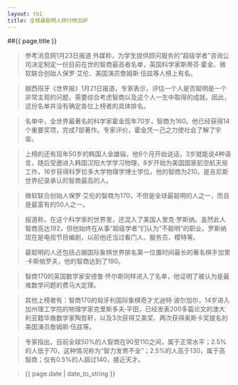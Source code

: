 ```yaml
---
layout: tb1
title: 全球最聪明人排行榜出炉
---
```


##{{ page.title }}


>参考消息网1月23日报道 外媒称，为学生提供顾问服务的“超级学者”咨询公司决定制定一份目前在世的智商最高者名单，英国科学家斯蒂芬·霍金、微软联合创始人保罗·艾伦、美国演员詹姆斯·伍兹等人榜上有名。

>据西班牙《世界报》1月21日报道，专家表示，评估一个人是否聪明是一个非常主观的问题，需要综合考虑智商以及这个人一生中取得的成就。因此，这份名单并没有确定各位上榜者的具体排名。

>名单中，全世界最著名的科学家霍金现年70岁，智商为160。他已经获得14个重要奖项，完成7部著作。专家评价，霍金凭一己之力使社会了解了宇宙。

>上榜的还有现年50岁的韩国人金雄镕。他6个月开始说话，3岁就能说4种语言，随后受邀进入韩国汉阳大学学习物理，8岁开始为美国国家航空航天局工作，16岁获得科罗拉多大学物理学博士学位。他的智商为210，是吉尼斯世界纪录承认的智商最高的人。

>微软联合创始人保罗·艾伦的智商为170，不但是全球最聪明的人之一，而且是最富有的50人之一。

>报道称，在这个科学家的世界里，还混入了美国人里克·罗斯纳。虽然此人智商高达192，但他始终在从事“超级学者”们认为“不聪明”的职业。罗斯纳现在是电视节目编剧，以前他还当过看门人、服务员、模特等。

>最聪明的人还包括占据国际象棋世界排名第一位置时间最长的著名棋手加里·卡斯帕罗夫，他的智商达到了190。

>智商170的英国数学家安德鲁·怀尔斯同样进入了名单，他证明了被认为是最难数学问题的费马大定理。

>其他上榜者有：智商170的匈牙利国际象棋奇才尤迪特·波尔加尔，14岁进入加州理工学院的物理学家克里斯多夫·平田，已经发表200多篇论文的澳大利亚籍华裔数学家陶哲轩，以及3次获得艾美奖、两次获得奥斯卡奖提名的美国演员詹姆斯·伍兹等。

>专家指出，目前全球50%的人智商在90至110之间，属于正常水平；2.5%的人低于70，这种情况称为“智力发育不全”；2.5%的人高于130，属于高智商；仅有0.5%的人超过140，接近天才。

>{{ page.date | date_to_string }}